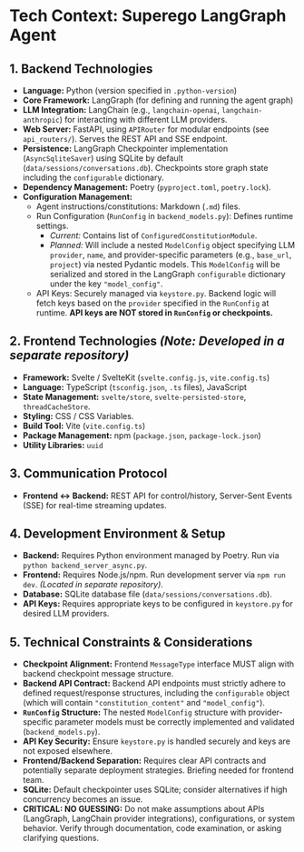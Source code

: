 # Tech Context: Superego LangGraph Agent

## 1. Backend Technologies

*   **Language:** Python (version specified in `.python-version`)
*   **Core Framework:** LangGraph (for defining and running the agent graph)
*   **LLM Integration:** LangChain (e.g., `langchain-openai`, `langchain-anthropic`) for interacting with different LLM providers.
*   **Web Server:** FastAPI, using `APIRouter` for modular endpoints (see `api_routers/`). Serves the REST API and SSE endpoint.
*   **Persistence:** LangGraph Checkpointer implementation (`AsyncSqliteSaver`) using SQLite by default (`data/sessions/conversations.db`). Checkpoints store graph state including the `configurable` dictionary.
*   **Dependency Management:** Poetry (`pyproject.toml`, `poetry.lock`).
*   **Configuration Management:**
    *   Agent instructions/constitutions: Markdown (`.md`) files.
    *   Run Configuration (`RunConfig` in `backend_models.py`): Defines runtime settings.
        *   *Current:* Contains list of `ConfiguredConstitutionModule`.
        *   *Planned:* Will include a nested `ModelConfig` object specifying LLM `provider`, `name`, and provider-specific parameters (e.g., `base_url`, `project`) via nested Pydantic models. This `ModelConfig` will be serialized and stored in the LangGraph `configurable` dictionary under the key `"model_config"`.
    *   API Keys: Securely managed via `keystore.py`. Backend logic will fetch keys based on the `provider` specified in the `RunConfig` at runtime. **API keys are NOT stored in `RunConfig` or checkpoints.**

## 2. Frontend Technologies *(Note: Developed in a separate repository)*

*   **Framework:** Svelte / SvelteKit (`svelte.config.js`, `vite.config.ts`)
*   **Language:** TypeScript (`tsconfig.json`, `.ts` files), JavaScript
*   **State Management:** `svelte/store`, `svelte-persisted-store`, `threadCacheStore`.
*   **Styling:** CSS / CSS Variables.
*   **Build Tool:** Vite (`vite.config.ts`)
*   **Package Management:** npm (`package.json`, `package-lock.json`)
*   **Utility Libraries:** `uuid`

## 3. Communication Protocol

*   **Frontend <-> Backend:** REST API for control/history, Server-Sent Events (SSE) for real-time streaming updates.

## 4. Development Environment & Setup

*   **Backend:** Requires Python environment managed by Poetry. Run via `python backend_server_async.py`.
*   **Frontend:** Requires Node.js/npm. Run development server via `npm run dev`. *(Located in separate repository)*.
*   **Database:** SQLite database file (`data/sessions/conversations.db`).
*   **API Keys:** Requires appropriate keys to be configured in `keystore.py` for desired LLM providers.

## 5. Technical Constraints & Considerations

*   **Checkpoint Alignment:** Frontend `MessageType` interface MUST align with backend checkpoint message structure.
*   **Backend API Contract:** Backend API endpoints must strictly adhere to defined request/response structures, including the `configurable` object (which will contain `"constitution_content"` and `"model_config"`).
*   **`RunConfig` Structure:** The nested `ModelConfig` structure with provider-specific parameter models must be correctly implemented and validated (`backend_models.py`).
*   **API Key Security:** Ensure `keystore.py` is handled securely and keys are not exposed elsewhere.
*   **Frontend/Backend Separation:** Requires clear API contracts and potentially separate deployment strategies. Briefing needed for frontend team.
*   **SQLite:** Default checkpointer uses SQLite; consider alternatives if high concurrency becomes an issue.
*   **CRITICAL: NO GUESSING:** Do not make assumptions about APIs (LangGraph, LangChain provider integrations), configurations, or system behavior. Verify through documentation, code examination, or asking clarifying questions.
